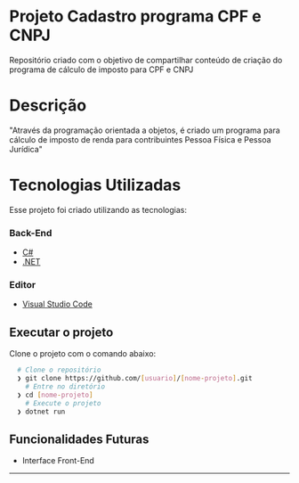 # Projeto Cadastro programa CPF e CNPJ
Repositório criado com o objetivo de compartilhar conteúdo de criação do programa de cálculo de imposto para CPF e CNPJ
# Descrição
"Através da programação orientada a objetos, é criado um programa para cálculo de imposto de renda para contribuintes Pessoa Física e Pessoa Jurídica"
# Tecnologias Utilizadas
Esse projeto foi criado utilizando as tecnologias:
### Back-End
- [C#](https://docs.microsoft.com/pt-br/dotnet/csharp/)
- [.NET](https://dotnet.microsoft.com/download)
### Editor
- [Visual Studio Code](https://code.visualstudio.com/)
## Executar o projeto
Clone o projeto com o comando abaixo:
```bash
  # Clone o repositório
  ❯ git clone https://github.com/[usuario]/[nome-projeto].git
	# Entre no diretório
  ❯ cd [nome-projeto]
	# Execute o projeto
  ❯ dotnet run
```
## Funcionalidades Futuras
- Interface Front-End
---